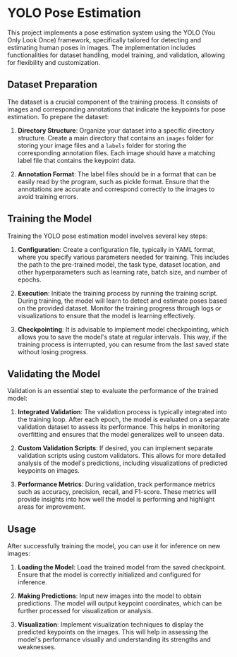 # YOLO Pose Estimation

This project implements a pose estimation system using the YOLO (You Only Look Once) framework, specifically tailored for detecting and estimating human poses in images. The implementation includes functionalities for dataset handling, model training, and validation, allowing for flexibility and customization.


## Dataset Preparation

The dataset is a crucial component of the training process. It consists of images and corresponding annotations that indicate the keypoints for pose estimation. To prepare the dataset:

1. **Directory Structure**: Organize your dataset into a specific directory structure. Create a main directory that contains an `images` folder for storing your image files and a `labels` folder for storing the corresponding annotation files. Each image should have a matching label file that contains the keypoint data.

2. **Annotation Format**: The label files should be in a format that can be easily read by the program, such as pickle format. Ensure that the annotations are accurate and correspond correctly to the images to avoid training errors.


## Training the Model

Training the YOLO pose estimation model involves several key steps:

1. **Configuration**: Create a configuration file, typically in YAML format, where you specify various parameters needed for training. This includes the path to the pre-trained model, the task type, dataset location, and other hyperparameters such as learning rate, batch size, and number of epochs.

2. **Execution**: Initiate the training process by running the training script. During training, the model will learn to detect and estimate poses based on the provided dataset. Monitor the training progress through logs or visualizations to ensure that the model is learning effectively.

3. **Checkpointing**: It is advisable to implement model checkpointing, which allows you to save the model's state at regular intervals. This way, if the training process is interrupted, you can resume from the last saved state without losing progress.

## Validating the Model

Validation is an essential step to evaluate the performance of the trained model:

1. **Integrated Validation**: The validation process is typically integrated into the training loop. After each epoch, the model is evaluated on a separate validation dataset to assess its performance. This helps in monitoring overfitting and ensures that the model generalizes well to unseen data.

2. **Custom Validation Scripts**: If desired, you can implement separate validation scripts using custom validators. This allows for more detailed analysis of the model's predictions, including visualizations of predicted keypoints on images.

3. **Performance Metrics**: During validation, track performance metrics such as accuracy, precision, recall, and F1-score. These metrics will provide insights into how well the model is performing and highlight areas for improvement.

## Usage

After successfully training the model, you can use it for inference on new images:

1. **Loading the Model**: Load the trained model from the saved checkpoint. Ensure that the model is correctly initialized and configured for inference.

2. **Making Predictions**: Input new images into the model to obtain predictions. The model will output keypoint coordinates, which can be further processed for visualization or analysis.

3. **Visualization**: Implement visualization techniques to display the predicted keypoints on the images. This will help in assessing the model's performance visually and understanding its strengths and weaknesses.


